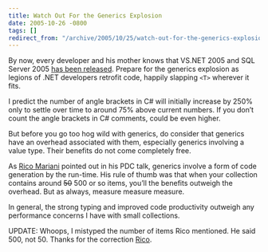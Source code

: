 ```yaml
---
title: Watch Out For the Generics Explosion
date: 2005-10-26 -0800
tags: []
redirect_from: "/archive/2005/10/25/watch-out-for-the-generics-explosion.aspx/"
---
```


By now, every developer and his mother knows that VS.NET 2005 and SQL
Server 2005 [has been
released](http://blogs.msdn.com/somasegar/archive/2005/10/27/485665.aspx).
Prepare for the generics explosion as legions of .NET developers
retrofit code, happily slapping `<T>` wherever it fits.

I predict the number of angle brackets in C\# will initially increase by
250% only to settle over time to around 75% above current numbers. If
you don’t count the angle brackets in C\# comments, could be even
higher.

But before you go too hog wild with generics, do consider that generics
have an overhead associated with them, especially generics involving a
value type. Their benefits do not come completely free.

As [Rico Mariani](http://blogs.msdn.com/ricom/) pointed out in his PDC
talk, generics involve a form of code generation by the run-time. His
rule of thumb was that when your collection contains around ~~50~~ 500
or so items, you’ll the benefits outweigh the overhead. But as always,
measure measure measure.

In general, the strong typing and improved code productivity outweigh
any performance concerns I have with small collections.

UPDATE: Whoops, I mistyped the number of items Rico mentioned. He said
500, not 50. Thanks for the correction
[Rico](http://blogs.msdn.com/ricom/).

